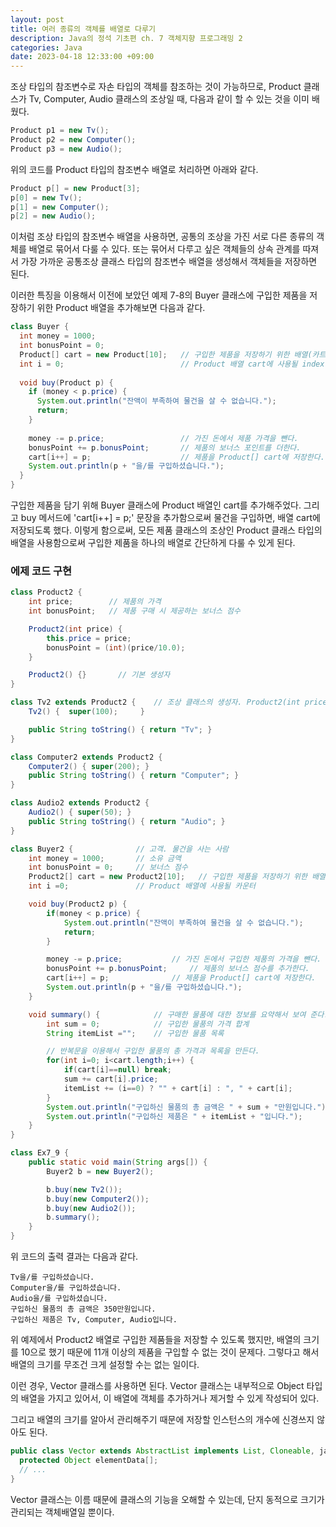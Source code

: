 ```yaml
---
layout: post
title: 여러 종류의 객체를 배열로 다루기
description: Java의 정석 기초편 ch. 7 객체지향 프로그래밍 2
categories: Java
date: 2023-04-18 12:33:00 +09:00
---
```

조상 타입의 참조변수로 자손 타입의 객체를 참조하는 것이 가능하므로, Product 클래스가 Tv, Computer, Audio 클래스의 조상일 때, 다음과 같이 할 수 있는 것을 이미 배웠다.

```java
Product p1 = new Tv();
Product p2 = new Computer();
Product p3 = new Audio();
```

위의 코드를 Product 타입의 참조변수 배열로 처리하면 아래와 같다.

```java
Product p[] = new Product[3];
p[0] = new Tv();
p[1] = new Computer();
p[2] = new Audio();
```

이처럼 조상 타입의 참조변수 배열을 사용하면, 공통의 조상을 가진 서로 다른 종류의 객체를 배열로 묶어서 다룰 수 있다. 또는 묶어서 다루고 싶은 객체들의 상속 관계를 따져서 가장 가까운 공통조상 클래스 타입의 참조변수 배열을 생성해서 객체들을 저장하면 된다. 

이러한 특징을 이용해서 이전에 보았던 예제 7-8의 Buyer 클래스에 구입한 제품을 저장하기 위한 Product 배열을 추가해보면 다음과 같다.

```java
class Buyer {
  int money = 1000;
  int bonusPoint = 0;
  Product[] cart = new Product[10];   // 구입한 제품을 저장하기 위한 배열(카트)
  int i = 0;                          // Product 배열 cart에 사용될 index
  
  void buy(Product p) {
    if (money < p.price) {
      System.out.println("잔액이 부족하여 물건을 살 수 없습니다.");
      return;
    }
    
    money -= p.price;                 // 가진 돈에서 제품 가격을 뺀다.
    bonusPoint += p.bonusPoint;       // 제품의 보너스 포인트를 더한다.
    cart[i++] = p;                    // 제품을 Product[] cart에 저장한다.
    System.out.println(p + "을/를 구입하셨습니다.");
  }
}
```

구입한 제품을 담기 위해 Buyer 클래스에 Product 배열인 cart를 추가해주었다. 그리고 buy 메서드에 'cart[i++] = p;' 문장을 추가함으로써 물건을 구입하면, 배열 cart에 저장되도록 했다. 이렇게 함으로써, 모든 제품 클래스의 조상인 Product 클래스 타입의 배열을 사용함으로써 구입한 제품을 하나의 배열로 간단하게 다룰 수 있게 된다.


### 에제 코드 구현

```java
class Product2 {
	int price;        // 제품의 가격 
	int bonusPoint;   // 제품 구매 시 제공하는 보너스 점수 

	Product2(int price) {
		this.price = price;
		bonusPoint = (int)(price/10.0);
	}

	Product2() {}		// 기본 생성자 
}

class Tv2 extends Product2 {	// 조상 클래스의 생성자. Product2(int price)를 호출한다. 
	Tv2() {  super(100);	 }

	public String toString() { return "Tv"; }
}

class Computer2 extends Product2 {
	Computer2() { super(200); }
	public String toString() { return "Computer"; }
}

class Audio2 extends Product2 {
	Audio2() { super(50); }
	public String toString() { return "Audio"; }
}

class Buyer2 {        		// 고객. 물건을 사는 사람 
	int money = 1000;   	// 소유 금액 
	int bonusPoint = 0; 	// 보너스 점수 
	Product2[] cart = new Product2[10];   // 구입한 제품을 저장하기 위한 배열 
	int i =0;           	// Product 배열에 사용될 카운터 

	void buy(Product2 p) {
		if(money < p.price) {
			System.out.println("잔액이 부족하여 물건을 살 수 없습니다.");
			return;
		}

		money -= p.price;			// 가진 돈에서 구입한 제품의 가격을 뺀다. 
		bonusPoint += p.bonusPoint;		// 제품의 보너스 점수를 추가한다. 
		cart[i++] = p;				// 제품을 Product[] cart에 저장한다. 
		System.out.println(p + "을/를 구입하셨습니다.");
	}

	void summary() {          	// 구매한 물품에 대한 정보를 요약해서 보여 준다.
		int sum = 0;            // 구입한 물품의 가격 합계 
		String itemList ="";    // 구입한 물품 목록 

		// 반복문을 이용해서 구입한 물품의 총 가격과 목록을 만든다. 
		for(int i=0; i<cart.length;i++) {
			if(cart[i]==null) break;
			sum += cart[i].price;
			itemList += (i==0) ? "" + cart[i] : ", " + cart[i];
		}
		System.out.println("구입하신 물품의 총 금액은 " + sum + "만원입니다.");
		System.out.println("구입하신 제품은 " + itemList + "입니다.");
	}
}

class Ex7_9 {
	public static void main(String args[]) {
		Buyer2 b = new Buyer2();

		b.buy(new Tv2());
		b.buy(new Computer2());
		b.buy(new Audio2());
		b.summary();
	}
}
```

위 코드의 출력 결과는 다음과 같다.

```
Tv을/를 구입하셨습니다.
Computer을/를 구입하셨습니다.
Audio을/를 구입하셨습니다.
구입하신 물품의 총 금액은 350만원입니다.
구입하신 제품은 Tv, Computer, Audio입니다.
```

위 예제에서 Product2 배열로 구입한 제품들을 저장할 수 있도록 했지만, 배열의 크기를 10으로 했기 때문에 11개 이상의 제품을 구입할 수 없는 것이 문제다. 그렇다고 해서 배열의 크기를 무조건 크게 설정할 수는 없는 일이다. 

이런 경우, Vector 클래스를 사용하면 된다. Vector 클래스는 내부적으로 Object 타입의 배열을 가지고 있어서, 이 배열에 객체를 추가하거나 제거할 수 있게 작성되어 있다.

그리고 배열의 크기를 알아서 관리해주기 때문에 저장할 인스턴스의 개수에 신경쓰지 않아도 된다.

```java
public class Vector extends AbstractList implements List, Cloneable, java.io.Serializable {
  protected Object elementData[];
  // ...
}
```

Vector 클래스는 이름 때문에 클래스의 기능을 오해할 수 있는데, 단지 동적으로 크기가 관리되는 객체배열일 뿐이다.
